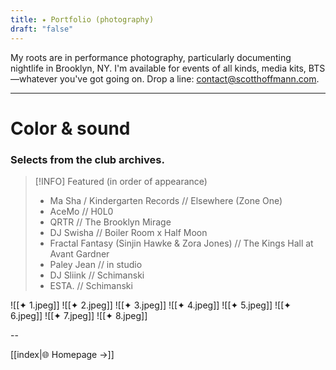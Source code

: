 ```yaml
---
title: ✦ Portfolio (photography)
draft: "false"
---
```


My roots are in performance photography, particularly documenting nightlife in Brooklyn, NY. I'm available for events of all kinds, media kits, BTS—whatever you've got going on. Drop a line: contact@scotthoffmann.com.

---

# Color & sound
### Selects from the club archives.


> [!INFO] Featured (in order of appearance)
> - Ma Sha / Kindergarten Records // Elsewhere (Zone One)
> - AceMo // H0L0
> - QRTR // The Brooklyn Mirage
> - DJ Swisha // Boiler Room x Half Moon
> - Fractal Fantasy (Sinjin Hawke & Zora Jones) // The Kings Hall at Avant Gardner
> - Paley Jean // in studio
> - DJ Sliink // Schimanski
> - ESTA. // Schimanski

![[✦ 1.jpeg]]
![[✦ 2.jpeg]]
![[✦ 3.jpeg]]
![[✦ 4.jpeg]]
![[✦ 5.jpeg]]
![[✦ 6.jpeg]]
![[✦ 7.jpeg]]
![[✦ 8.jpeg]]


--

[[index|🌐 Homepage →]]